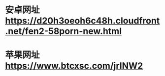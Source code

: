# 安卓网址 https://d20h3oeoh6c48h.cloudfront.net/fen2-58porn-new.html
# 苹果网址 https://www.btcxsc.com/jrINW2
